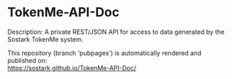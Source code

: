 # TokenMe-API-Doc

Description:
A private REST/JSON API for access to data generated by the Sostark TokenMe system.

This repository (branch 'pubpages') is automatically rendered and published on: <br>
https://sostark.github.io/TokenMe-API-Doc/
